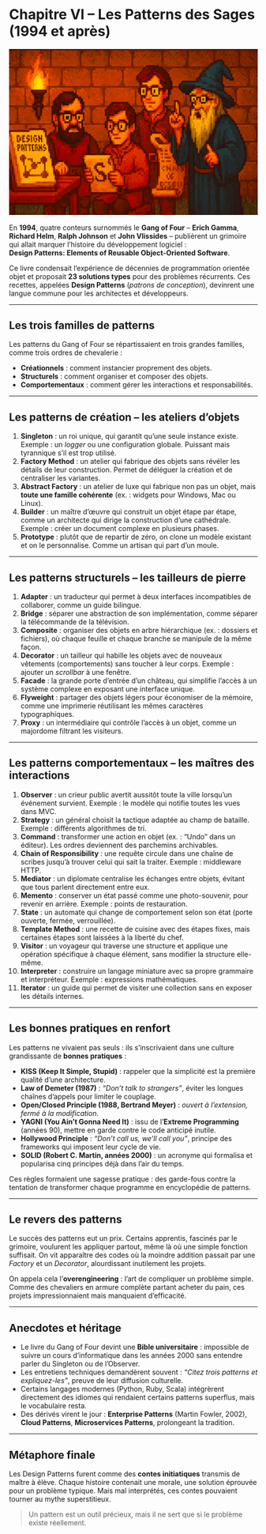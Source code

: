 # Chapitre VI – Les Patterns des Sages (1994 et après)

![chapitre VI.png](https://raw.githubusercontent.com/nicolasvauchenet/cours_architectures_logicielles/refs/heads/main/img/chapitre-VI.png)

En **1994**, quatre conteurs surnommés le **Gang of Four** – **Erich Gamma**, **Richard Helm**, **Ralph Johnson** et
**John Vlissides** – publièrent un grimoire qui allait marquer l’histoire du développement logiciel :  
**Design Patterns: Elements of Reusable Object-Oriented Software**.

Ce livre condensait l’expérience de décennies de programmation orientée objet et proposait **23 solutions types** pour
des problèmes récurrents. Ces recettes, appelées **Design Patterns** (*patrons de conception*), devinrent une langue
commune pour les architectes et développeurs.

---

## Les trois familles de patterns

Les patterns du Gang of Four se répartissaient en trois grandes familles, comme trois ordres de chevalerie :

- **Créationnels** : comment instancier proprement des objets.
- **Structurels** : comment organiser et composer des objets.
- **Comportementaux** : comment gérer les interactions et responsabilités.

---

## Les patterns de création – les ateliers d’objets

1. **Singleton** : un roi unique, qui garantit qu’une seule instance existe. Exemple : un *logger* ou une configuration
   globale. Puissant mais tyrannique s’il est trop utilisé.
2. **Factory Method** : un atelier qui fabrique des objets sans révéler les détails de leur construction. Permet de
   déléguer la création et de centraliser les variantes.
3. **Abstract Factory** : un atelier de luxe qui fabrique non pas un objet, mais **toute une famille cohérente** (ex. :
   widgets pour Windows, Mac ou Linux).
4. **Builder** : un maître d’œuvre qui construit un objet étape par étape, comme un architecte qui dirige la
   construction
   d’une cathédrale. Exemple : créer un document complexe en plusieurs phases.
5. **Prototype** : plutôt que de repartir de zéro, on clone un modèle existant et on le personnalise. Comme un artisan
   qui part d’un moule.

---

## Les patterns structurels – les tailleurs de pierre

1. **Adapter** : un traducteur qui permet à deux interfaces incompatibles de collaborer, comme un guide bilingue.
2. **Bridge** : séparer une abstraction de son implémentation, comme séparer la télécommande de la télévision.
3. **Composite** : organiser des objets en arbre hiérarchique (ex. : dossiers et fichiers), où chaque feuille et chaque
   branche se manipule de la même façon.
4. **Decorator** : un tailleur qui habille les objets avec de nouveaux vêtements (comportements) sans toucher à leur
   corps. Exemple : ajouter un *scrollbar* à une fenêtre.
5. **Facade** : la grande porte d’entrée d’un château, qui simplifie l’accès à un système complexe en exposant une
   interface unique.
6. **Flyweight** : partager des objets légers pour économiser de la mémoire, comme une imprimerie réutilisant les mêmes
   caractères typographiques.
7. **Proxy** : un intermédiaire qui contrôle l’accès à un objet, comme un majordome filtrant les visiteurs.

---

## Les patterns comportementaux – les maîtres des interactions

1. **Observer** : un crieur public avertit aussitôt toute la ville lorsqu’un événement survient. Exemple : le modèle qui
   notifie toutes les vues dans MVC.
2. **Strategy** : un général choisit la tactique adaptée au champ de bataille. Exemple : différents algorithmes de tri.
3. **Command** : transformer une action en objet (ex. : “Undo” dans un éditeur). Les ordres deviennent des parchemins
   archivables.
4. **Chain of Responsibility** : une requête circule dans une chaîne de scribes jusqu’à trouver celui qui sait la
   traiter. Exemple : middleware HTTP.
5. **Mediator** : un diplomate centralise les échanges entre objets, évitant que tous parlent directement entre eux.
6. **Memento** : conserver un état passé comme une photo-souvenir, pour revenir en arrière. Exemple : points de
   restauration.
7. **State** : un automate qui change de comportement selon son état (porte ouverte, fermée, verrouillée).
8. **Template Method** : une recette de cuisine avec des étapes fixes, mais certaines étapes sont laissées à la liberté
   du chef.
9. **Visitor** : un voyageur qui traverse une structure et applique une opération spécifique à chaque élément, sans
   modifier la structure elle-même.
10. **Interpreter** : construire un langage miniature avec sa propre grammaire et interpréteur. Exemple : expressions
    mathématiques.
11. **Iterator** : un guide qui permet de visiter une collection sans en exposer les détails internes.

---

## Les bonnes pratiques en renfort

Les patterns ne vivaient pas seuls : ils s’inscrivaient dans une culture grandissante de **bonnes pratiques** :

- **KISS (Keep It Simple, Stupid)** : rappeler que la simplicité est la première qualité d’une architecture.
- **Law of Demeter (1987)** : *“Don’t talk to strangers”*, éviter les longues chaînes d’appels pour limiter le couplage.
- **Open/Closed Principle (1988, Bertrand Meyer)** : *ouvert à l’extension, fermé à la modification*.
- **YAGNI (You Ain’t Gonna Need It)** : issu de l’**Extreme Programming** (années 90), mettre en garde contre le code
  anticipé inutile.
- **Hollywood Principle** : *“Don’t call us, we’ll call you”*, principe des frameworks qui imposent leur cycle de vie.
- **SOLID (Robert C. Martin, années 2000)** : un acronyme qui formalisa et popularisa cinq principes déjà dans l’air du
  temps.

Ces règles formaient une sagesse pratique : des garde-fous contre la tentation de transformer chaque programme en
encyclopédie de patterns.

---

## Le revers des patterns

Le succès des patterns eut un prix. Certains apprentis, fascinés par le grimoire, voulurent les appliquer partout, même
là où une simple fonction suffisait. On vit apparaître des codes où la moindre addition passait par une *Factory* et un
*Decorator*, alourdissant inutilement les projets.

On appela cela l’**overengineering** : l’art de compliquer un problème simple. Comme des chevaliers en armure complète
partant acheter du pain, ces projets impressionnaient mais manquaient d’efficacité.

---

## Anecdotes et héritage

- Le livre du Gang of Four devint une **Bible universitaire** : impossible de suivre un cours d’informatique dans les
  années 2000 sans entendre parler du Singleton ou de l’Observer.
- Les entretiens techniques demandèrent souvent : *“Citez trois patterns et expliquez-les”*, preuve de leur diffusion
  culturelle.
- Certains langages modernes (Python, Ruby, Scala) intégrèrent directement des idiomes qui rendaient certains patterns
  superflus, mais le vocabulaire resta.
- Des dérivés virent le jour : **Enterprise Patterns** (Martin Fowler, 2002), **Cloud Patterns**, **Microservices
  Patterns**, prolongeant la tradition.

---

## Métaphore finale

Les Design Patterns furent comme des **contes initiatiques** transmis de maître à élève. Chaque histoire contenait une
morale, une solution éprouvée pour un problème typique. Mais mal interprétés, ces contes pouvaient tourner au mythe
superstitieux.

> Un pattern est un outil précieux, mais il ne sert que si le problème existe réellement.
